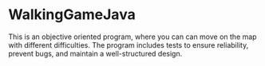 # WalkingGameJava
This is an objective oriented program, where you can can move on the map with different difficulties. The program includes tests to ensure reliability, prevent bugs, and maintain a well-structured design.
